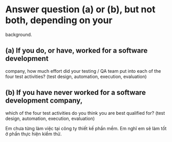 # Answer question (a) or (b), but not both, depending on your
background.
## (a) If you do, or have, worked for a software development
company, how much effort did your testing / QA team put into
each of the four test activities? (test design, automation,
execution, evaluation)
## (b) If you have never worked for a software development company,
which of the four test activities do you think you are best
qualified for? (test design, automation, execution, evaluation)

Em chưa từng làm việc tại công ty thiết kế phần mềm. Em nghĩ em sẽ làm tốt ở phần thực hiện kiểm thử.